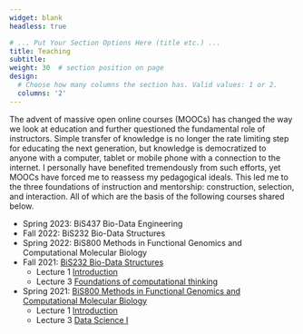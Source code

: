 ```yaml
---
widget: blank
headless: true

# ... Put Your Section Options Here (title etc.) ...
title: Teaching
subtitle:
weight: 30  # section position on page
design:
  # Choose how many columns the section has. Valid values: 1 or 2.
  columns: '2'
---
```


The advent of massive open online courses (MOOCs) has changed the way we look at education and further questioned the fundamental role of instructors. Simple transfer of knowledge is no longer the rate limiting step for educating the next generation, but knowledge is democratized to anyone with a computer, tablet or mobile phone with a connection to the internet. I personally have benefited tremendously from such efforts, yet MOOCs have forced me to reassess my pedagogical ideals. This led me to the three foundations of instruction and mentorship: construction, selection, and interaction. All of which are the basis of the following courses shared below.

- Spring 2023: BiS437 Bio-Data Engineering
- Fall 2022: BiS232 Bio-Data Structures
- Spring 2022: BiS800 Methods in Functional Genomics and Computational Molecular Biology
- Fall 2021: [BiS232 Bio-Data Structures](/doc/2021_Fall_BiS232_Syllabus.pdf)
  - Lecture 1 [Introduction](/doc/BiS232_Lecture1_Introduction.pdf)
  - Lecture 3 [Foundations of computational thinking](/doc/BiS232_Lecture3_Foundations_of_Computational_Thinking.pdf)
- Spring 2021: [BiS800 Methods in Functional Genomics and Computational Molecular Biology](/doc/2021_Spring_BiS800_Methods_Syllabus.pdf)
  - Lecture 1 [Introduction](/doc/BiS800_Lecture1_Introduction.pdf)
  - Lecture 3 [Data Science I](/doc/BiS800_Lecture3_Data_Science_I.pdf)
